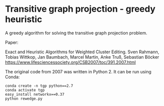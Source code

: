 # Transitive graph projection - greedy heuristic

A greedy algorithm for solving the transitive graph projection problem.

Paper:

Exact and Heuristic Algorithms for Weighted Cluster Editing.
Sven Rahmann, Tobias Wittkop, Jan Baumbach, Marcel Martin, Anke Truß, Sebastian Böcker
https://www.lifesciencessociety.org/CSB2007/toc/391.2007.html


The original code from 2007 was written in Python 2.
It can be run using Conda:

    conda create -n tgp python==2.7
    conda activate tgp
    easy_install networkx==0.37
    python rewedge.py
